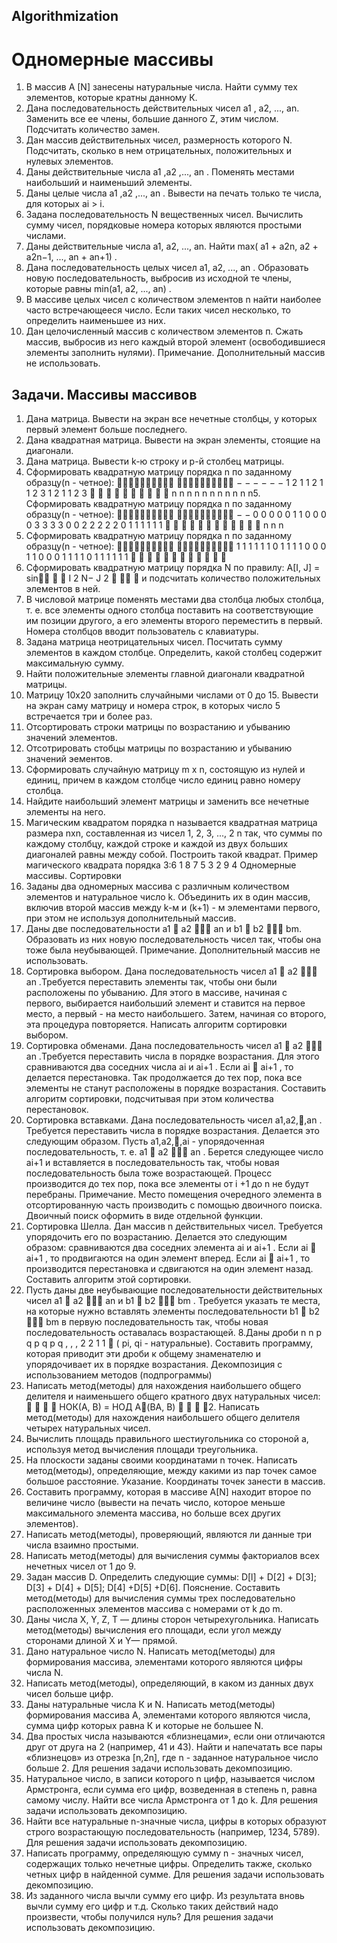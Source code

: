 ## Algorithmization

# Одномерные массивы
1. В массив A [N] занесены натуральные числа. Найти сумму тех элементов, которые кратны данному К.
2. Дана последовательность действительных чисел а1 , а2, ..., аn. Заменить все ее члены, большие данного Z, этим
числом. Подсчитать количество замен.
3. Дан массив действительных чисел, размерность которого N. Подсчитать, сколько в нем отрицательных,
положительных и нулевых элементов.
4. Даны действительные числа а1 ,а2 ,..., аn . Поменять местами наибольший и наименьший элементы.
5. Даны целые числа а1 ,а2 ,..., аn . Вывести на печать только те числа, для которых аi > i.
6. Задана последовательность N вещественных чисел. Вычислить сумму чисел, порядковые номера которых
являются простыми числами.
7. Даны действительные числа a1, a2, ..., an. Найти max( a1 + a2n, a2 + a2n−1, ..., an + an+1) .
8. Дана последовательность целых чисел a1, a2, ..., an . Образовать новую последовательность, выбросив из
исходной те члены, которые равны min(a1, a2, ..., an) .
9. В массиве целых чисел с количеством элементов n найти наиболее часто встречающееся число. Если таких
чисел несколько, то определить наименьшее из них.
10. Дан целочисленный массив с количеством элементов п. Сжать массив, выбросив из него каждый второй
элемент (освободившиеся элементы заполнить нулями). Примечание. Дополнительный массив не использовать.
## Задачи. Массивы массивов
1. Дана матрица. Вывести на экран все нечетные столбцы, у которых первый элемент больше последнего.
2. Дана квадратная матрица. Вывести на экран элементы, стоящие на диагонали.
3. Дана матрица. Вывести k-ю строку и p-й столбец матрицы.
4. Сформировать квадратную матрицу порядка n по заданному образцу(n - четное):


− −
− −
− −
1 2 1
1 2 1
1 2 3
1 2 1
1 2 3

    
   
n n n
n n n
n
n n n
n5. Сформировать квадратную матрицу порядка n по заданному образцу(n - четное):


− −
0 0 0 0 0
1 1 0 0 0 0
3 3 3 3 0 0
2 2 2 2 2 0
1 1 1 1 1 1
 
      
  
n
n n
6. Сформировать квадратную матрицу порядка n по заданному образцу(n - четное):


1 1 1 1 1 1
0 1 1 1 1 0
0 0 1 1 0 0
0 1 1 1 1 0
1 1 1 1 1 1
 
      
  
7. Сформировать квадратную матрицу порядка N по правилу:
A[I, J] = sin   I 2 N− J 2   
и подсчитать количество положительных элементов в ней.
8. В числовой матрице поменять местами два столбца любых столбца, т. е. все элементы одного столбца поставить
на соответствующие им позиции другого, а его элементы второго переместить в первый. Номера столбцов вводит
пользователь с клавиатуры.
9. Задана матрица неотрицательных чисел. Посчитать сумму элементов в каждом столбце. Определить, какой
столбец содержит максимальную сумму.
10. Найти положительные элементы главной диагонали квадратной матрицы.
11. Матрицу 10x20 заполнить случайными числами от 0 до 15. Вывести на экран саму матрицу и номера строк, в
которых число 5 встречается три и более раз.
12. Отсортировать строки матрицы по возрастанию и убыванию значений элементов.
13. Отсотрировать стобцы матрицы по возрастанию и убыванию значений эементов.
14. Сформировать случайную матрицу m x n, состоящую из нулей и единиц, причем в каждом столбце число
единиц равно номеру столбца.
15. Найдите наибольший элемент матрицы и заменить все нечетные элементы на него.
16. Магическим квадратом порядка n называется квадратная матрица размера nxn, составленная из чисел 1, 2, 3,
...,
2
n так, что суммы по каждому столбцу, каждой строке и каждой из двух больших диагоналей равны между
собой. Построить такой квадрат. Пример магического квадрата порядка 3:6 1 8
7 5 3
2 9 4
Одномерные массивы. Сортировки
1. Заданы два одномерных массива с различным количеством элементов и натуральное число k. Объединить их в
один массив, включив второй массив между k-м и (k+1) - м элементами первого, при этом не используя
дополнительный массив.
2. Даны две последовательности
a1  a2  an и b1  b2  bm. Образовать из них новую последовательность
чисел так, чтобы она тоже была неубывающей. Примечание. Дополнительный массив не использовать.
3. Сортировка выбором. Дана последовательность чисел a1  a2  an .Требуется переставить элементы так,
чтобы они были расположены по убыванию. Для этого в массиве, начиная с первого, выбирается наибольший
элемент и ставится на первое место, а первый - на место наибольшего. Затем, начиная со второго, эта процедура
повторяется. Написать алгоритм сортировки выбором.
4. Сортировка обменами. Дана последовательность чисел a1  a2  an .Требуется переставить числа в
порядке возрастания. Для этого сравниваются два соседних числа ai и ai+1 . Если ai  ai+1 , то делается
перестановка. Так продолжается до тех пор, пока все элементы не станут расположены в порядке возрастания.
Составить алгоритм сортировки, подсчитывая при этом количества перестановок.
5. Сортировка вставками. Дана последовательность чисел a1,a2,,an . Требуется переставить числа в порядке
возрастания. Делается это следующим образом. Пусть a1,a2,,ai - упорядоченная последовательность, т. е.
a1  a2  an . Берется следующее число ai+1 и вставляется в последовательность так, чтобы новая
последовательность была тоже возрастающей. Процесс производится до тех пор, пока все элементы от i +1 до n
не будут перебраны. Примечание. Место помещения очередного элемента в отсортированную часть производить
с помощью двоичного поиска. Двоичный поиск оформить в виде отдельной функции.
6. Сортировка Шелла. Дан массив n действительных чисел. Требуется упорядочить его по возрастанию.
Делается это следующим образом: сравниваются два соседних элемента ai и ai+1 . Если ai  ai+1 , то продвигаются
на один элемент вперед. Если ai  ai+1 , то производится перестановка и сдвигаются на один элемент назад.
Составить алгоритм этой сортировки.
7. Пусть даны две неубывающие последовательности действительных чисел a1  a2  an и b1  b2  bm .
Требуется указать те места, на которые нужно вставлять элементы последовательности b1  b2  bm в первую
последовательность так, чтобы новая последовательность оставалась возрастающей.
8.Даны дроби
n n
p q
p q
p q
, , ,
2 2
1 1

( pi, qi - натуральные). Составить программу, которая приводит эти дроби к общему
знаменателю и упорядочивает их в порядке возрастания.
Декомпозиция с использованием методов (подпрограммы)
1. Написать метод(методы) для нахождения наибольшего общего делителя и наименьшего общего кратного двух
натуральных чисел:
    НОК(А, В) = НОД А(ВА, В)    2. Написать метод(методы) для нахождения наибольшего общего делителя четырех натуральных чисел.
3. Вычислить площадь правильного шестиугольника со стороной а, используя метод вычисления площади
треугольника.
4. На плоскости заданы своими координатами n точек. Написать метод(методы), определяющие, между какими
из пар точек самое большое расстояние. Указание. Координаты точек занести в массив.
5. Составить программу, которая в массиве A[N] находит второе по величине число (вывести на печать число,
которое меньше максимального элемента массива, но больше всех других элементов).
6. Написать метод(методы), проверяющий, являются ли данные три числа взаимно простыми.
7. Написать метод(методы) для вычисления суммы факториалов всех нечетных чисел от 1 до 9.
8. Задан массив D. Определить следующие суммы: D[l] + D[2] + D[3]; D[3] + D[4] + D[5]; D[4] +D[5] +D[6].
Пояснение. Составить метод(методы) для вычисления суммы трех последовательно расположенных элементов
массива с номерами от k до m.
9. Даны числа X, Y, Z, Т — длины сторон четырехугольника. Написать метод(методы) вычисления его площади,
если угол между сторонами длиной X и Y— прямой.
10. Дано натуральное число N. Написать метод(методы) для формирования массива, элементами которого
являются цифры числа N.
11. Написать метод(методы), определяющий, в каком из данных двух чисел больше цифр.
12. Даны натуральные числа К и N. Написать метод(методы) формирования массива А, элементами которого
являются числа, сумма цифр которых равна К и которые не большее N.
13. Два простых числа называются «близнецами», если они отличаются друг от друга на 2 (например, 41 и 43).
Найти и напечатать все пары «близнецов» из отрезка [n,2n], где n - заданное натуральное число больше 2. Для
решения задачи использовать декомпозицию.
14. Натуральное число, в записи которого n цифр, называется числом Армстронга, если сумма его цифр,
возведенная в степень n, равна самому числу. Найти все числа Армстронга от 1 до k. Для решения задачи
использовать декомпозицию.
15. Найти все натуральные n-значные числа, цифры в которых образуют строго возрастающую
последовательность (например, 1234, 5789). Для решения задачи использовать декомпозицию.
16. Написать программу, определяющую сумму n - значных чисел, содержащих только нечетные цифры.
Определить также, сколько четных цифр в найденной сумме. Для решения задачи использовать декомпозицию.
17. Из заданного числа вычли сумму его цифр. Из результата вновь вычли сумму его цифр и т.д. Сколько таких
действий надо произвести, чтобы получился нуль? Для решения задачи использовать декомпозицию.
